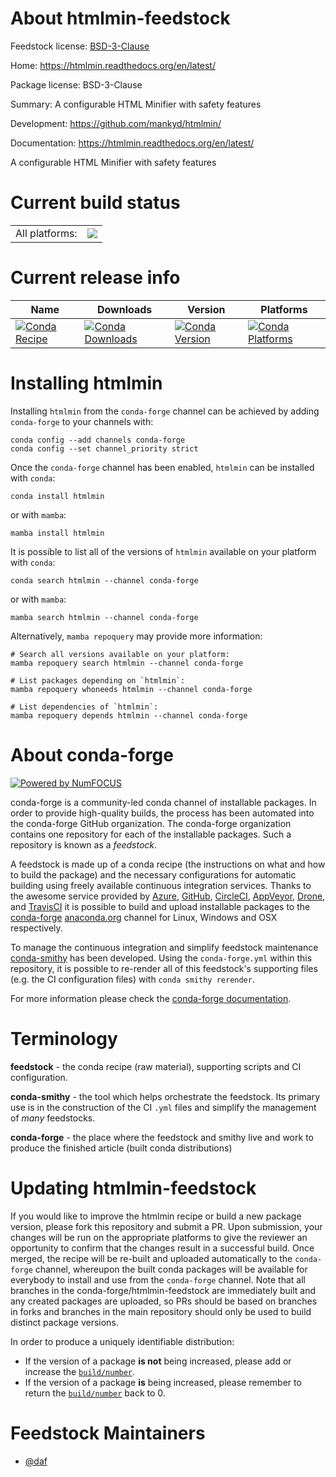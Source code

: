 About htmlmin-feedstock
=======================

Feedstock license: [BSD-3-Clause](https://github.com/conda-forge/htmlmin-feedstock/blob/main/LICENSE.txt)

Home: https://htmlmin.readthedocs.org/en/latest/

Package license: BSD-3-Clause

Summary: A configurable HTML Minifier with safety features

Development: https://github.com/mankyd/htmlmin/

Documentation: https://htmlmin.readthedocs.org/en/latest/

A configurable HTML Minifier with safety features

Current build status
====================


<table><tr><td>All platforms:</td>
    <td>
      <a href="https://dev.azure.com/conda-forge/feedstock-builds/_build/latest?definitionId=5383&branchName=main">
        <img src="https://dev.azure.com/conda-forge/feedstock-builds/_apis/build/status/htmlmin-feedstock?branchName=main">
      </a>
    </td>
  </tr>
</table>

Current release info
====================

| Name | Downloads | Version | Platforms |
| --- | --- | --- | --- |
| [![Conda Recipe](https://img.shields.io/badge/recipe-htmlmin-green.svg)](https://anaconda.org/conda-forge/htmlmin) | [![Conda Downloads](https://img.shields.io/conda/dn/conda-forge/htmlmin.svg)](https://anaconda.org/conda-forge/htmlmin) | [![Conda Version](https://img.shields.io/conda/vn/conda-forge/htmlmin.svg)](https://anaconda.org/conda-forge/htmlmin) | [![Conda Platforms](https://img.shields.io/conda/pn/conda-forge/htmlmin.svg)](https://anaconda.org/conda-forge/htmlmin) |

Installing htmlmin
==================

Installing `htmlmin` from the `conda-forge` channel can be achieved by adding `conda-forge` to your channels with:

```
conda config --add channels conda-forge
conda config --set channel_priority strict
```

Once the `conda-forge` channel has been enabled, `htmlmin` can be installed with `conda`:

```
conda install htmlmin
```

or with `mamba`:

```
mamba install htmlmin
```

It is possible to list all of the versions of `htmlmin` available on your platform with `conda`:

```
conda search htmlmin --channel conda-forge
```

or with `mamba`:

```
mamba search htmlmin --channel conda-forge
```

Alternatively, `mamba repoquery` may provide more information:

```
# Search all versions available on your platform:
mamba repoquery search htmlmin --channel conda-forge

# List packages depending on `htmlmin`:
mamba repoquery whoneeds htmlmin --channel conda-forge

# List dependencies of `htmlmin`:
mamba repoquery depends htmlmin --channel conda-forge
```


About conda-forge
=================

[![Powered by
NumFOCUS](https://img.shields.io/badge/powered%20by-NumFOCUS-orange.svg?style=flat&colorA=E1523D&colorB=007D8A)](https://numfocus.org)

conda-forge is a community-led conda channel of installable packages.
In order to provide high-quality builds, the process has been automated into the
conda-forge GitHub organization. The conda-forge organization contains one repository
for each of the installable packages. Such a repository is known as a *feedstock*.

A feedstock is made up of a conda recipe (the instructions on what and how to build
the package) and the necessary configurations for automatic building using freely
available continuous integration services. Thanks to the awesome service provided by
[Azure](https://azure.microsoft.com/en-us/services/devops/), [GitHub](https://github.com/),
[CircleCI](https://circleci.com/), [AppVeyor](https://www.appveyor.com/),
[Drone](https://cloud.drone.io/welcome), and [TravisCI](https://travis-ci.com/)
it is possible to build and upload installable packages to the
[conda-forge](https://anaconda.org/conda-forge) [anaconda.org](https://anaconda.org/)
channel for Linux, Windows and OSX respectively.

To manage the continuous integration and simplify feedstock maintenance
[conda-smithy](https://github.com/conda-forge/conda-smithy) has been developed.
Using the ``conda-forge.yml`` within this repository, it is possible to re-render all of
this feedstock's supporting files (e.g. the CI configuration files) with ``conda smithy rerender``.

For more information please check the [conda-forge documentation](https://conda-forge.org/docs/).

Terminology
===========

**feedstock** - the conda recipe (raw material), supporting scripts and CI configuration.

**conda-smithy** - the tool which helps orchestrate the feedstock.
                   Its primary use is in the construction of the CI ``.yml`` files
                   and simplify the management of *many* feedstocks.

**conda-forge** - the place where the feedstock and smithy live and work to
                  produce the finished article (built conda distributions)


Updating htmlmin-feedstock
==========================

If you would like to improve the htmlmin recipe or build a new
package version, please fork this repository and submit a PR. Upon submission,
your changes will be run on the appropriate platforms to give the reviewer an
opportunity to confirm that the changes result in a successful build. Once
merged, the recipe will be re-built and uploaded automatically to the
`conda-forge` channel, whereupon the built conda packages will be available for
everybody to install and use from the `conda-forge` channel.
Note that all branches in the conda-forge/htmlmin-feedstock are
immediately built and any created packages are uploaded, so PRs should be based
on branches in forks and branches in the main repository should only be used to
build distinct package versions.

In order to produce a uniquely identifiable distribution:
 * If the version of a package **is not** being increased, please add or increase
   the [``build/number``](https://docs.conda.io/projects/conda-build/en/latest/resources/define-metadata.html#build-number-and-string).
 * If the version of a package **is** being increased, please remember to return
   the [``build/number``](https://docs.conda.io/projects/conda-build/en/latest/resources/define-metadata.html#build-number-and-string)
   back to 0.

Feedstock Maintainers
=====================

* [@daf](https://github.com/daf/)

